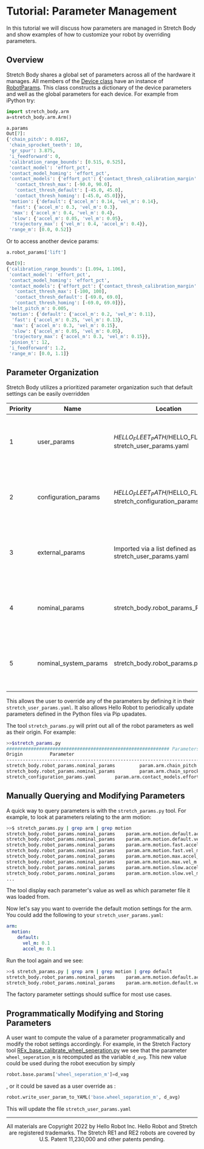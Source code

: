 # Tutorial: Parameter Management

In this tutorial we will discuss how parameters are managed in Stretch Body and show examples of how to customize your robot by overriding parameters.

## Overview

Stretch Body shares a global set of parameters across all of the hardware it manages. All members of the [Device class](https://github.com/hello-robot/stretch_body/blob/master/body/stretch_body/device.py) have an instance of [RobotParams](https://github.com/hello-robot/stretch_body/blob/master/body/stretch_body/robot_params.py). This class constructs a dictionary of the device parameters and well as the global parameters for each device. For example from iPython try:

```python
import stretch_body.arm
a=stretch_body.arm.Arm()

a.params
Out[7]: 
{'chain_pitch': 0.0167,
 'chain_sprocket_teeth': 10,
 'gr_spur': 3.875,
 'i_feedforward': 0,
 'calibration_range_bounds': [0.515, 0.525],
 'contact_model': 'effort_pct',
 'contact_model_homing': 'effort_pct',
 'contact_models': {'effort_pct': {'contact_thresh_calibration_margin': 10.0,
   'contact_thresh_max': [-90.0, 90.0],
   'contact_thresh_default': [-45.0, 45.0],
   'contact_thresh_homing': [-45.0, 45.0]}},
 'motion': {'default': {'accel_m': 0.14, 'vel_m': 0.14},
  'fast': {'accel_m': 0.3, 'vel_m': 0.3},
  'max': {'accel_m': 0.4, 'vel_m': 0.4},
  'slow': {'accel_m': 0.05, 'vel_m': 0.05},
  'trajectory_max': {'vel_m': 0.4, 'accel_m': 0.4}},
 'range_m': [0.0, 0.52]}
```

Or to access another device params:

```python
a.robot_params['lift']

Out[9]: 
{'calibration_range_bounds': [1.094, 1.106],
 'contact_model': 'effort_pct',
 'contact_model_homing': 'effort_pct',
 'contact_models': {'effort_pct': {'contact_thresh_calibration_margin': 10.0,
   'contact_thresh_max': [-100, 100],
   'contact_thresh_default': [-69.0, 69.0],
   'contact_thresh_homing': [-69.0, 69.0]}},
 'belt_pitch_m': 0.005,
 'motion': {'default': {'accel_m': 0.2, 'vel_m': 0.11},
  'fast': {'accel_m': 0.25, 'vel_m': 0.13},
  'max': {'accel_m': 0.3, 'vel_m': 0.15},
  'slow': {'accel_m': 0.05, 'vel_m': 0.05},
  'trajectory_max': {'accel_m': 0.3, 'vel_m': 0.15}},
 'pinion_t': 12,
 'i_feedforward': 1.2,
 'range_m': [0.0, 1.1]}
```

## Parameter Organization

Stretch Body utilizes a prioritized parameter organization such that default settings can be easily overridden 

| Priority | Name                  | Location                                                     | Description                                                  |
| -------- | --------------------- | ------------------------------------------------------------ | ------------------------------------------------------------ |
| 1        | user_params           | $HELLO_FLEET_PATH/$HELLO_FLEET_ID/ stretch_user_params.yaml  | Yaml file for users to override default settings and to define custom configurations. |
| 2        | configuration_params  | $HELLO_FLEET_PATH/$HELLO_FLEET_ID/  stretch_configuration_params.yaml | Robot specific data  (eg, serial numbers and calibrations). Calibration tools may update these. |
| 3        | external_params       | Imported via a list defined as `params` in stretch_user_params.yaml | External Python parameter dictionaries for 3rd party devices and peripherals. |
| 4        | nominal_params        | stretch_body.robot_params_RE2V0.py                           | Generic systems settings (Common across all robots of a given model. |
| 5        | nominal_system_params | stretch_body.robot_params.py                                 | Generic systems settings (Common across all robots models).  |

 This allows the user to override any of the parameters by defining it in their `stretch_user_params.yaml`. It also allows Hello Robot to periodically update parameters defined in the Python files via Pip upadates.

The tool `stretch_params.py` will print out all of the robot parameters as well as their origin. For example:

```bash
>>$stretch_params.py 
############################################################ Parameters for stretch-re2-2002 
Origin          Parameter                                                              Value                         
--------------------------------------------------------------------------------------------------------------------------------- ...         
stretch_body.robot_params.nominal_params         param.arm.chain_pitch          0.0167                        
stretch_body.robot_params.nominal_params         param.arm.chain_sprocket_teeth     	10                                     ...               
stretch_configuration_params.yaml       param.arm.contact_models.effort_pct.contact_thresh_default     [-45.0, 45.0]         
```

## Manually Querying and Modifying Parameters

A quick way to query parameters is with the `stretch_params.py` tool. For example, to look at parameters relating to the arm motion:

```bash
>>$ stretch_params.py | grep arm | grep motion
stretch_body.robot_params.nominal_params	param.arm.motion.default.accel_m	0.14                          
stretch_body.robot_params.nominal_params	param.arm.motion.default.vel_m		0.14                          
stretch_body.robot_params.nominal_params	param.arm.motion.fast.accel_m		0.3                           
stretch_body.robot_params.nominal_params	param.arm.motion.fast.vel_m			0.3                           
stretch_body.robot_params.nominal_params	param.arm.motion.max.accel_m		0.4                           
stretch_body.robot_params.nominal_params	param.arm.motion.max.vel_m			0.4                           
stretch_body.robot_params.nominal_params	param.arm.motion.slow.accel_m		0.05                          
stretch_body.robot_params.nominal_params	param.arm.motion.slow.vel_m			0.05                          
...               
```

The tool display each parameter's value as well as which parameter file it was loaded from.

Now let's say you want to override the default motion settings for the arm. You could add the following to your `stretch_user_params.yaml`:

```yaml
arm:
  motion:
    default:
      vel_m: 0.1
      accel_m: 0.1
```

Run the tool again and we see:

```bash
>>$ stretch_params.py | grep arm | grep motion | grep default
stretch_body.robot_params.nominal_params	param.arm.motion.default.accel_m	0.1                          
stretch_body.robot_params.nominal_params	param.arm.motion.default.vel_m		0.1  
```

The factory parameter settings should suffice for most use cases. 

## Programmatically Modifying and Storing Parameters

A user want to compute the value of a parameter programmatically and modify the robot settings accordingly. For example, in the Stretch Factory tool [REx_base_calibrate_wheel_seperation.py](https://github.com/hello-robot/stretch_factory/blob/master/python/tools/REx_base_calibrate_wheel_separation.py) we see that the parameter `wheel_seperation_m` is recomputed as the variable `d_avg`. This new value could be used during the robot execution by simply

```python
robot.base.params['wheel_seperation_m']=d_vag
```

, or it could be saved as a user override as :

```python
robot.write_user_param_to_YAML('base.wheel_separation_m', d_avg)
```

This will update the file `stretch_user_params.yaml`


------
<div align="center"> All materials are Copyright 2022 by Hello Robot Inc. Hello Robot and Stretch are registered trademarks. The Stretch RE1 and RE2 robots are covered by U.S. Patent 11,230,000 and other patents pending.</div>

